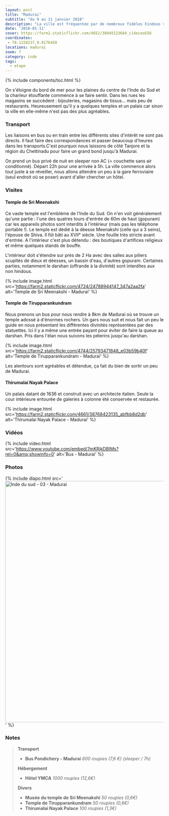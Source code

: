 ```yaml
---
layout: post
title: "Madurai"
subtitle: "du 9 au 11 janvier 2018"
description: "La ville est fréquentée par de nombreux fidèles hindous venus prier dans le temple probablement le plus important du pays : le temple de Sri Meenakshi"
date: '2018-01-11'
cover: https://farm2.staticflickr.com/4652/38949123684_c14ecea556
coordinates:
 - 78.1228237,9.9176458
locations: madurai
zoom: 7
category: inde
tags:
  - etape
---
```


{% include components/toc.html %}

On s'éloigne du bord de mer pour les plaines du centre de l'Inde du Sud et la charleur étouffante commence à se faire sentir. Dans les rues les magasins se succèdent : bijouteries, magasins de tissus... mais peu de restaurants. Heureusement qu'il y a quelques temples et un palais car sinon la ville en elle-même n'est pas des plus agréables.

### Transport

Les liaisons en bus ou en train entre les différents sites d'intérêt ne sont pas directs. Il faut faire des correspondances et passer beaucoup d'heures dans les transports.C'est pourquoi nous laissons de côté Tanjore et la région du Chettinadu pour faire un grand bond jusqu'à Madurai.

On prend un bus privé de nuit en sleeper non AC (= couchette sans air conditionné). Départ 22h pour une arrivée à 5h. La ville commence alors tout juste à se réveiller, nous allons attendre un peu à la gare ferroviaire (seul endroit où se poser) avant d'aller chercher un hôtel.

### Visites

#### Temple de Sri Meenakshi

Ce vaste temple est l'emblème de l'Inde du Sud. On n'en voit généralement qu'une partie : l'une des quatres tours d'entrée de 60m de haut (gopuram) car les appareils photos sont interdits à l'intérieur (mais pas les téléphone portable !). Le temple est dédié à la déesse Meenakshi (celle qui a 3 seins), l'épouse de Shiva. Il fût bâti au XVII° siècle. Une fouille très stricte avant d'entrée. A l'intérieur c'est plus détendu : des boutiques d'artifices religieux et même quelques stands de bouffe.

L'intérieur doit s'étendre sur près de 2 Ha avec des salles aux piliers scupltés de dieux et déesses, un bassin d'eau, d'autres gopuram. Certaines parties, notamment le darshan (offrande à la divinité) sont interdites aux non hindous.

{% include image.html
  src='https://farm2.staticflickr.com/4724/24788944147_347a2aa2fa'
  alt='Temple de Sri Meenakshi - Madurai'
%}

#### Temple de Tirupparankundram

Nous prenons un bus pour nous rendre à 8km de Madurai où se trouve un temple adossé à d'énormes rochers. Un gars nous suit et nous fait un peu le guide en nous présentant les différentes divinités représentées par des statuettes. Ici il y a même une entrée payant pour éviter de faire la queue au darshan. Pris dans l'élan nous suivons les pélerins jusqu'au darshan.

{% include image.html
  src='https://farm2.staticflickr.com/4744/25793471848_e03b59b40f'
  alt='Temple de Tirupparankundram - Madurai'
%}

Les alentours sont agréables et détendue, ça fait du bien de sortir un peu de Madurai.

#### Thirumalai Nayak Palace

Un palais datant de 1636 et construit avec un architecte italien. Seule la cour intérieure entourée de galeries à colonne été conservée et restaurée.

{% include image.html
  src='https://farm2.staticflickr.com/4661/38768423135_abfbb8d2db'
  alt='Thirumalai Nayak Palace - Madurai'
%}

### Vidéos

{% include video.html
  src='https://www.youtube.com/embed/7mKRjkDBIMs?rel=0&amp;showinfo=0'
  alt='Bus - Madurai'
%}

### Photos

{% include diapo.html
  src='<a data-flickr-embed="true"  href="https://www.flickr.com/photos/planitude/albums/72157668407467779" title="Inde du sud - 03 - Madurai"><img src="https://farm5.staticflickr.com/4718/38761009555_715e438bd9_b.jpg" width="1024" height="768" alt="Inde du sud - 03 - Madurai"></a><script async src="//embedr.flickr.com/assets/client-code.js" charset="utf-8"></script>'
%}

### Notes

>**Transport**
>
>- **Bus Pondichery - Madurai** *600 roupies (7,6 €) (sleeper / 7h)*
>
>**Hébergement**
>
>- **Hôtel YMCA** *1000 roupies (12,6€)*
>
>**Divers**
>
>- **Musée du temple de Sri Meenakshi** *50 roupies (0,6€)*
>- **Temple de Tirupparankundram** *50 roupies (0,6€)*
>- **Thirumalai Nayak Palace** *100 roupies (1,3€)*
